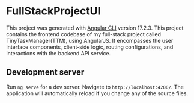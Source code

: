 # FullStackProjectUI

This project was generated with [Angular CLI](https://github.com/angular/angular-cli) version 17.2.3.
This project contains the frontend codebase of my full-stack project called TinyTaskManager(TTM), using AngularJS. It encompasses the user interface components, client-side logic, routing configurations, and interactions with the backend API service.

## Development server

Run `ng serve` for a dev server. Navigate to `http://localhost:4200/`. The application will automatically reload if you change any of the source files.
